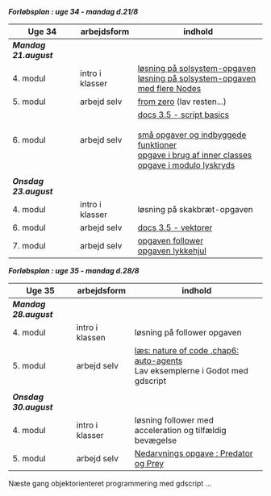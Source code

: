 ***Forløbsplan : uge 34 - mandag d.21/8***

| Uge 34                 | arbejdsform       | indhold                                                                                                                                                                                                                                |
|------------------------|-------------------|----------------------------------------------------------------------------------------------------------------------------------------------------------------------------------------------------------------------------------------|
| ***Mandag 21.august*** |                   |                                                                                                                                                                                                                                        |
| 4. modul               | intro i klasser   | [løsning på solsystem-opgaven](https://github.com/digitaltdesignlyngby/solsystem_opgaven) <br/> [ løsning på solsystem-opgaven med flere Nodes](https://github.com/digitaltdesignlyngby/solsystem2)                                    |
| 5. modul               | arbejd selv       | [from zero](https://gdquest.github.io/learn-gdscript/)  (lav resten...)                                                                                                                                                                |
| 6. modul               | arbejd selv       | [docs 3.5 - script basics](https://docs.godotengine.org/en/3.5/tutorials/scripting/gdscript/index.html) <br/><br/>  [små opgaver og indbyggede funktioner](opgaver_basic.pdf) <br/> [opgave i brug af inner classes](opgave_draaber.md) <br/> [opgave i modulo lyskryds](opgave_lyskryds.md)    |
|                        |                   |                                                                                                                                                                                                                                        |
| ***Onsdag 23.august*** |                   |                                                                                                                                                                                                                                        |
| 4. modul               | intro i klasser   | løsning på skakbræt-opgaven                                                                                                                                                                                                            |
| 6. modul               | arbejd selv       | [docs 3.5 - vektorer](https://docs.godotengine.org/en/stable/tutorials/math/vector_math.html#)                                                                                                                                         |
| 7. modul               | arbejd selv       | [opgaven follower](opgave_follower.html) <br/> [opgaven lykkehjul](opgave_lykkehjulet.pdf)                                                                                                                                             |


***Forløbsplan : uge 35 - mandag d.28/8***

| Uge 35                 | arbejdsform       | indhold                                                                                                                                                                                                                                |
|------------------------|-------------------|----------------------------------------------------------------------------------------------------------------------------------------------------------------------------------------------------------------------------------------|
| ***Mandag 28.august*** |                   |                                                                                                                                                                                                                                        |
| 4. modul               | intro i klassen   | løsning på follower opgaven                                                                                                                                                                                                            |
| 5. modul               | arbejd  selv      | [læs: nature of code ,chap6: auto-agents](https://natureofcode.com/book/chapter-6-autonomous-agents/) <br/> Lav eksemplerne i Godot med gdscript                                                                                       |
|                        |                   |                                                                                                                                                                                                                                        |
| ***Onsdag 30.august*** |                   |                                                                                                                                                                                                                                        |
| 4. modul               | intro i klasser   | løsning follower med acceleration og tilfældig bevægelse                                                                                                                                                                               |
| 5. modul               | arbejd  selv      | [Nedarvnings opgave : Predator og Prey](opgave_follower_nedarvning.md)                                                                                                                                                                 |


Næste gang objektorienteret programmering med gdscript ...